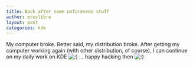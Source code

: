 ```yaml
---
title: Back after some unforeseen stuff
author: ereslibre
layout: post
categories: kde
---
```

My computer broke. Better said, my distribution broke. After getting my computer working again (with other distribution, of course), I can continue on my daily work on KDE ![:)][1] … happy hacking then ![:)][1] 

 [1]: http://blog.ereslibre.es/wp-includes/images/smilies/icon_smile.gif
